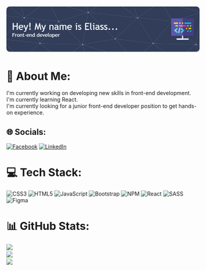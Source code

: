 # ![Header](./github-header-image.png)

# 💫 About Me:
I'm currently working on developing new skills in front-end development.<br>I'm currently learning React.<br>I'm currently looking for a junior front-end developer position to get hands-on experience.

## 🌐 Socials:
[![Facebook](https://img.shields.io/badge/Facebook-%231877F2.svg?logo=Facebook&logoColor=white)](https://facebook.com/eliass.baranovs) [![LinkedIn](https://img.shields.io/badge/LinkedIn-%230077B5.svg?logo=linkedin&logoColor=white)](https://linkedin.com/in/eliass-baranovs-45784910b) 

# 💻 Tech Stack:
![CSS3](https://img.shields.io/badge/css3-%231572B6.svg?style=for-the-badge&logo=css3&logoColor=white) ![HTML5](https://img.shields.io/badge/html5-%23E34F26.svg?style=for-the-badge&logo=html5&logoColor=white) ![JavaScript](https://img.shields.io/badge/javascript-%23323330.svg?style=for-the-badge&logo=javascript&logoColor=%23F7DF1E) ![Bootstrap](https://img.shields.io/badge/bootstrap-%23563D7C.svg?style=for-the-badge&logo=bootstrap&logoColor=white) ![NPM](https://img.shields.io/badge/NPM-%23000000.svg?style=for-the-badge&logo=npm&logoColor=white) ![React](https://img.shields.io/badge/react-%2320232a.svg?style=for-the-badge&logo=react&logoColor=%2361DAFB) ![SASS](https://img.shields.io/badge/SASS-hotpink.svg?style=for-the-badge&logo=SASS&logoColor=white) 	![Figma](https://img.shields.io/badge/figma-%23F24E1E.svg?style=for-the-badge&logo=figma&logoColor=white)
# 📊 GitHub Stats:
![](https://github-readme-stats.vercel.app/api?username=eliassbaranovs&theme=material-palenight&hide_border=true&include_all_commits=false&count_private=false)<br/>
![](https://github-readme-streak-stats.herokuapp.com/?user=eliassbaranovs&theme=material-palenight&hide_border=true)<br/>
![](https://github-readme-stats.vercel.app/api/top-langs/?username=eliassbaranovs&theme=material-palenight&hide_border=true&include_all_commits=false&count_private=false&layout=compact)


 
<!---
eliassbaranovs/eliassbaranovs is a ✨ special ✨ repository because its `README.md` (this file) appears on your GitHub profile.
You can click the Preview link to take a look at your changes.
--->
